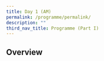 ```yaml
---
title: Day 1 (AM)
permalink: /programme/permalink/
description: ""
third_nav_title: Programme (Part I)
---
```

## Overview